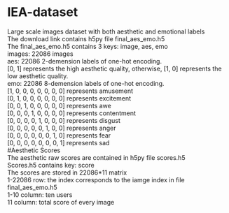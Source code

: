 # IEA-dataset
  Large scale images dataset with both aesthetic and emotional labels  
  The download link contains h5py file final_aes_emo.h5  
  The final_aes_emo.h5 contains 3 keys: image, aes, emo  
  images: 22086 images  
  aes: 22086 2-demension labels of one-hot encoding.  
  [0, 1] represents the high aesthetic quality, otherwise, [1, 0] represents the low aesthetic quality.  
  emo: 22086 8-demension labels of one-hot encoding.  
  [1, 0, 0, 0, 0, 0, 0, 0] represents amusement  
  [0, 1, 0, 0, 0, 0, 0, 0] represents excitement  
  [0, 0, 1, 0, 0, 0, 0, 0] represents awe  
  [0, 0, 0, 1, 0, 0, 0, 0] represents contentment  
  [0, 0, 0, 0, 1, 0, 0, 0] represents disgust  
  [0, 0, 0, 0, 0, 1, 0, 0] represents anger  
  [0, 0, 0, 0, 0, 0, 1, 0] represents fear  
  [0, 0, 0, 0, 0, 0, 0, 1] represents sad  
#Aesthetic Scores  
The aesthetic raw scores are contained in h5py file scores.h5  
Scores.h5 contains key: score  
The scores are stored in  22086*11 matrix  
1-22086 row: the index corresponds to the iamge index in file final_aes_emo.h5  
1-10 column: ten users  
11 column: total score of every image  

